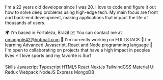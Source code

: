I'm a 22 years old developer since I was 20. I love to code and figure it out how to solve deep problems using high-edge tech. My main focus are front and back-end development, making applications that impact the life of thousands of users.

🌍 I'm based in Fortaleza, Brazil
✉️ You can contact me at omanpple42@hotmail.com
🚀 I'm currently working on FULLSTACK
🧠 I'm learning Advanced Javascript, React and Node programming language
🤝 I'm open to collaborating on projects that have a high impact in peoples lives
⚡ I love sports and my favorite is Surf


Skills
Javascript Typescript HTML5 React NextJs TailwindCSS Material UI Redux Webpack NodeJS Express MongoDB
    
